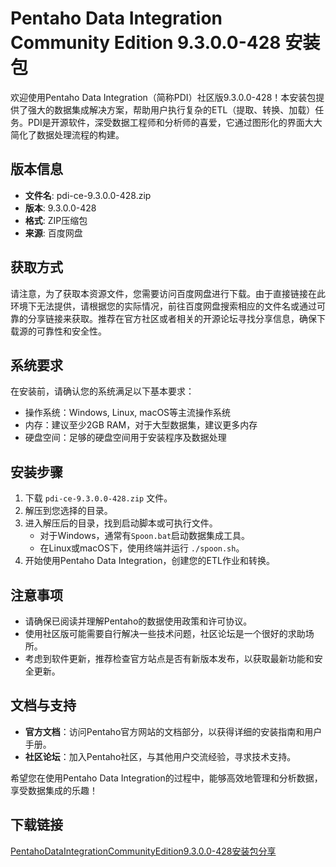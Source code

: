 # Pentaho Data Integration Community Edition 9.3.0.0-428 安装包

欢迎使用Pentaho Data Integration（简称PDI）社区版9.3.0.0-428！本安装包提供了强大的数据集成解决方案，帮助用户执行复杂的ETL（提取、转换、加载）任务。PDI是开源软件，深受数据工程师和分析师的喜爱，它通过图形化的界面大大简化了数据处理流程的构建。

## 版本信息

- **文件名**: pdi-ce-9.3.0.0-428.zip
- **版本**: 9.3.0.0-428
- **格式**: ZIP压缩包
- **来源**: 百度网盘

## 获取方式

请注意，为了获取本资源文件，您需要访问百度网盘进行下载。由于直接链接在此环境下无法提供，请根据您的实际情况，前往百度网盘搜索相应的文件名或通过可靠的分享链接来获取。推荐在官方社区或者相关的开源论坛寻找分享信息，确保下载源的可靠性和安全性。

## 系统要求

在安装前，请确认您的系统满足以下基本要求：
- 操作系统：Windows, Linux, macOS等主流操作系统
- 内存：建议至少2GB RAM，对于大型数据集，建议更多内存
- 硬盘空间：足够的硬盘空间用于安装程序及数据处理

## 安装步骤

1. 下载 `pdi-ce-9.3.0.0-428.zip` 文件。
2. 解压到您选择的目录。
3. 进入解压后的目录，找到启动脚本或可执行文件。
   - 对于Windows，通常有` Spoon.bat `启动数据集成工具。
   - 在Linux或macOS下，使用终端并运行 `./spoon.sh`。
4. 开始使用Pentaho Data Integration，创建您的ETL作业和转换。

## 注意事项

- 请确保已阅读并理解Pentaho的数据使用政策和许可协议。
- 使用社区版可能需要自行解决一些技术问题，社区论坛是一个很好的求助场所。
- 考虑到软件更新，推荐检查官方站点是否有新版本发布，以获取最新功能和安全更新。

## 文档与支持

- **官方文档**：访问Pentaho官方网站的文档部分，以获得详细的安装指南和用户手册。
- **社区论坛**：加入Pentaho社区，与其他用户交流经验，寻求技术支持。

希望您在使用Pentaho Data Integration的过程中，能够高效地管理和分析数据，享受数据集成的乐趣！

## 下载链接

[PentahoDataIntegrationCommunityEdition9.3.0.0-428安装包分享](https://pan.quark.cn/s/8777332666f7)